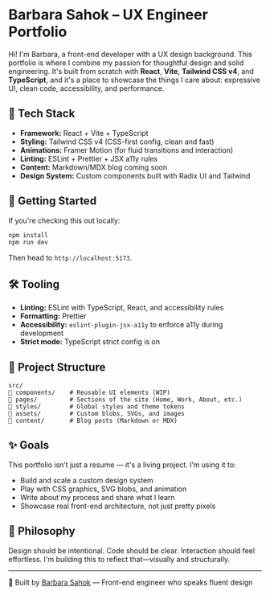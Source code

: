 # Barbara Sahok – UX Engineer Portfolio

Hi! I'm Barbara, a front-end developer with a UX design background. This portfolio is where I combine my passion for thoughtful design and solid engineering. It's built from scratch with **React**, **Vite**, **Tailwind CSS v4**, and **TypeScript**, and it's a place to showcase the things I care about: expressive UI, clean code, accessibility, and performance.

## 🔧 Tech Stack

* **Framework:** React + Vite + TypeScript
* **Styling:** Tailwind CSS v4 (CSS-first config, clean and fast)
* **Animations:** Framer Motion (for fluid transitions and interaction)
* **Linting:** ESLint + Prettier + JSX a11y rules
* **Content:** Markdown/MDX blog coming soon
* **Design System:** Custom components built with Radix UI and Tailwind

## 🚀 Getting Started

If you're checking this out locally:

```bash
npm install
npm run dev
```

Then head to `http://localhost:5173`.

## 🛠️ Tooling

* **Linting:** ESLint with TypeScript, React, and accessibility rules
* **Formatting:** Prettier
* **Accessibility:** `eslint-plugin-jsx-a11y` to enforce a11y during development
* **Strict mode:** TypeScript strict config is on

## 📂 Project Structure

```
src/
🔺️ components/    # Reusable UI elements (WIP)
🔺️ pages/         # Sections of the site (Home, Work, About, etc.)
🔺️ styles/        # Global styles and theme tokens
🔺️ assets/        # Custom blobs, SVGs, and images
🔺️ content/       # Blog posts (Markdown or MDX)
```

## ✨ Goals

This portfolio isn’t just a resume — it's a living project. I’m using it to:

* Build and scale a custom design system
* Play with CSS graphics, SVG blobs, and animation
* Write about my process and share what I learn
* Showcase real front-end architecture, not just pretty pixels

## 🧐 Philosophy

Design should be intentional. Code should be clear. Interaction should feel effortless.
I'm building this to reflect that—visually and structurally.

---

🖤 Built by [Barbara Sahok](#) — Front-end engineer who speaks fluent design

